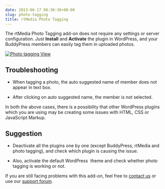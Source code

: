 ```yaml
---
date: 2013-06-17 08:30:38+00:00
slug: photo-tagging
title: rtMedia Photo Tagging
---
```


The rtMedia Photo Tagging add-on does not require any settings or server configuration. Just **Install** and **Activate** the plugin in WordPress, and your BuddyPress members can easily tag them in uploaded photos.

[![Photo tagging View](https://rtcamp.com/wp-content/uploads/2013/06/Selection_018-620x3141.png)](https://rtcamp.com/wp-content/uploads/2013/06/Selection_0181.png)


## Troubleshooting





	
  * When tagging a photo, the auto suggested name of member does not appear in text box.

	
  * After clicking on auto suggested name, the member is not selected.


In both the above cases, there is a possibility that other WordPress plugins which you are using may be creating some issues with HTML, CSS or JavaScript Markup.


## Suggestion





	
  * Deactivate all the plugins one by one (except BuddyPress, rtMedia and photo tagging), and check which plugin is causing the issue.

	
  * Also, activate the default WordPress  theme and check whether photo tagging is working or not.


If you are still facing problems with this add-on, feel free to [contact us](https://rtcamp.com/contact/) or use our [support forum](https://rtcamp.com/groups/buddypress-media/forum/).
